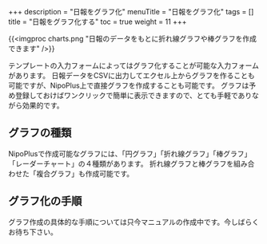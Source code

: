 +++
description = "日報をグラフ化"
menuTitle = "日報をグラフ化"
tags = []
title = "日報をグラフ化する"
toc = true
weight = 11
+++


{{<imgproc charts.png "日報のデータをもとに折れ線グラフや棒グラフを作成できます" />}}

テンプレートの入力フォームによってはグラフ化することが可能な入力フォームがあります。
日報データをCSVに出力してエクセル上からグラフを作ることも可能ですが、NipoPlus上で直接グラフを作成することも可能です。
グラフは予め登録しておけばワンクリックで簡単に表示できますので、とても手軽でありながら効果的です。

## グラフの種類

NipoPlusで作成可能なグラフには、「円グラフ」「折れ線グラフ」「棒グラフ」「レーダーチャート」の４種類があります。
折れ線グラフと棒グラフを組み合わせた「複合グラフ」も作成可能です。

## グラフ化の手順

グラフ作成の具体的な手順については只今マニュアルの作成中です。今しばらくお待ち下さい。